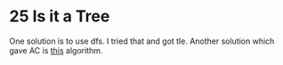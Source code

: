 # 25 Is it a Tree
One solution is to use dfs. I tried that and got tle.
Another solution which gave AC is [this](https://www.hackerearth.com/practice/notes/disjoint-set-union-union-find/) algorithm.